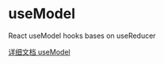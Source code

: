 # useModel

React useModel hooks bases on useReducer

[详细文档 useModel](https://www.npmjs.com/package/tkit-model)
